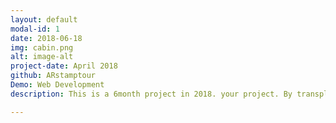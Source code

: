```yaml
---
layout: default
modal-id: 1
date: 2018-06-18
img: cabin.png
alt: image-alt
project-date: April 2018
github: ARstamptour
Demo: Web Development
description: This is a 6month project in 2018. your project. By transplanting ARs on a stamp tour, it's a simple tour application that adds to the fun of taking pictures. You can hope for the recognition and reward of the tour by seeing various cultural assets and taking a stamp with a memorial photograph in front of it. <a href="https://youtu.be/--bCJltUBUQ">Demo</a>.

---
```

